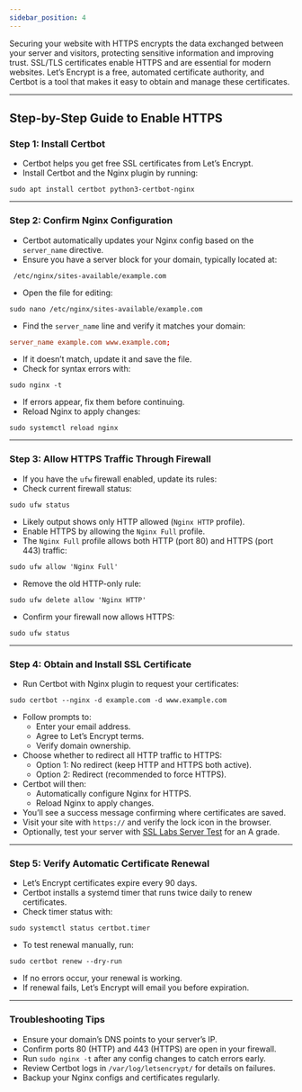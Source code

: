 ```yaml
---
sidebar_position: 4
---
```


Securing your website with HTTPS encrypts the data exchanged between your server and visitors, protecting sensitive information and improving trust. SSL/TLS certificates enable HTTPS and are essential for modern websites. Let’s Encrypt is a free, automated certificate authority, and Certbot is a tool that makes it easy to obtain and manage these certificates.

---

## Step-by-Step Guide to Enable HTTPS

### Step 1: Install Certbot

- Certbot helps you get free SSL certificates from Let’s Encrypt.
- Install Certbot and the Nginx plugin by running:

```shell
sudo apt install certbot python3-certbot-nginx
```

---

### Step 2: Confirm Nginx Configuration

- Certbot automatically updates your Nginx config based on the `server_name` directive.
- Ensure you have a server block for your domain, typically located at:

```shell
 /etc/nginx/sites-available/example.com
```

- Open the file for editing:

```shell
sudo nano /etc/nginx/sites-available/example.com
```

- Find the `server_name` line and verify it matches your domain:

```conf
server_name example.com www.example.com;
```

- If it doesn’t match, update it and save the file.
- Check for syntax errors with:

```shell
sudo nginx -t
```

- If errors appear, fix them before continuing.
- Reload Nginx to apply changes:

```shell
sudo systemctl reload nginx
```

---

### Step 3: Allow HTTPS Traffic Through Firewall

- If you have the `ufw` firewall enabled, update its rules:
- Check current firewall status:

```shell
sudo ufw status
```

- Likely output shows only HTTP allowed (`Nginx HTTP` profile).
- Enable HTTPS by allowing the `Nginx Full` profile.
- The `Nginx Full` profile allows both HTTP (port 80) and HTTPS (port 443) traffic:

```shell
sudo ufw allow 'Nginx Full'
```

- Remove the old HTTP-only rule:

```shell
sudo ufw delete allow 'Nginx HTTP'
```

- Confirm your firewall now allows HTTPS:

```shell
sudo ufw status
```

---

### Step 4: Obtain and Install SSL Certificate

- Run Certbot with Nginx plugin to request your certificates:

```shell
sudo certbot --nginx -d example.com -d www.example.com
```

- Follow prompts to:
  - Enter your email address.
  - Agree to Let’s Encrypt terms.
  - Verify domain ownership.
- Choose whether to redirect all HTTP traffic to HTTPS:
  - Option 1: No redirect (keep HTTP and HTTPS both active).
  - Option 2: Redirect (recommended to force HTTPS).
- Certbot will then:
  - Automatically configure Nginx for HTTPS.
  - Reload Nginx to apply changes.
- You’ll see a success message confirming where certificates are saved.
- Visit your site with `https://` and verify the lock icon in the browser.
- Optionally, test your server with [SSL Labs Server Test](https://www.ssllabs.com/ssltest/) for an A grade.

---

### Step 5: Verify Automatic Certificate Renewal

- Let’s Encrypt certificates expire every 90 days.
- Certbot installs a systemd timer that runs twice daily to renew certificates.
- Check timer status with:

```shell
sudo systemctl status certbot.timer
```

- To test renewal manually, run:

```shell
sudo certbot renew --dry-run
```

- If no errors occur, your renewal is working.
- If renewal fails, Let’s Encrypt will email you before expiration.

---

### Troubleshooting Tips

- Ensure your domain’s DNS points to your server’s IP.
- Confirm ports 80 (HTTP) and 443 (HTTPS) are open in your firewall.
- Run `sudo nginx -t` after any config changes to catch errors early.
- Review Certbot logs in `/var/log/letsencrypt/` for details on failures.
- Backup your Nginx configs and certificates regularly.
